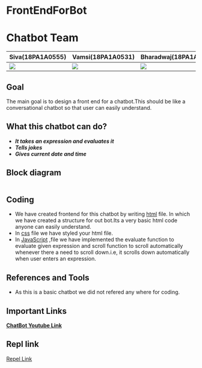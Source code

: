 # FrontEndForBot

# Chatbot Team
|**Siva(18PA1A0555)**|**Vamsi(18PA1A0531)**|**Bharadwaj(18PA1A0540)**|
|---|---|---|
![](http://learncodeonline.in/mascot.png)   |  ![](http://learncodeonline.in/mascot.png)|  ![](http://learncodeonline.in/mascot.png)  |

## Goal
The main goal is to design a front end for a chatbot.This should be like a conversational chatbot so that user can easily understand.

## What this chatbot can do?
- ***It takes an expression and evaluates it*** 
- ***Tells jokes***
- ***Gives current date and time***

## Block diagram
![]()

## Coding
- We have created frontend for  this chatbot by writing  [html](https://github.com/Vamsi-027/ML2021_WEEK2/blob/main/index.html) file. In which we have created a structure for out bot.Its a very basic html code anyone can easily understand.
- In [css](https://github.com/Vamsi-027/ML2021_WEEK2/blob/main/style.css) file we have styled your html file.
- In [JavaScript](https://github.com/Vamsi-027/ML2021_WEEK2/blob/main/script.js) ,file we have implemented the evaluate function to evaluate given expression and scroll function to scroll automatically whenever there a need to scroll down.i.e, it scrolls down automatically when user enters an expression.
    

## References and Tools
- As this is a basic chatbot we did not refered any where for coding.


## Important Links
[**ChatBot Youtube Link**]()


## Repl link
[Repel Link](https://repl.it/@VamsiCheruku/WEEK2#script.js)


